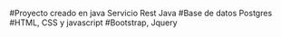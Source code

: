 #Proyecto creado en java
Servicio Rest Java 
#Base de datos Postgres
#HTML, CSS y javascript
#Bootstrap, Jquery